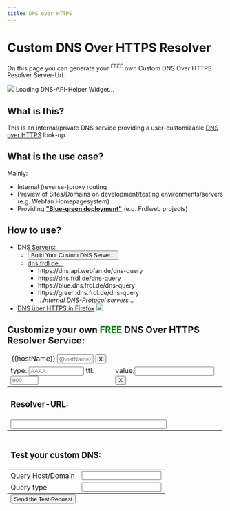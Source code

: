 ```yaml
---
title: DNS over HTTPS
---
```


# Custom DNS Over HTTPS Resolver
On this page you can generate your <sup class="language-plaintext badge badge-success">FREE</sup> own Custom DNS Over HTTPS Resolver Server-Url.

<div oc-lazy-load="['https://cdn.frdl.io/@frdl/components/angularjs/api.helper.dns-over-https.js']">
<div frdl-api-helper-dns-custom="https://dns.api.webfan.de/dns-query"><img src="https://cdn.frdl.io/@frdl/webfantized-friendly-assets/img/loading.gif" style="border:none;" />
	<span>Loading DNS-API-Helper Widget...</span>
	<div ng-cloak>
<h2>What is this?</h2>
<p>	
 This is an internal/private DNS service providing a <a onclick="location.hash='builder';">user-customizable</a> <a href="https://de.wikipedia.org/wiki/DNS_over_HTTPS" target="_blank">DNS over HTTPS</a> look-up.	
</p>	
<h2>What is the use case?</h2>
Mainly:
<ul>
	<li>Internal (reverse-)proxy routing</li>	
	<li>Preview of Sites/Domains on development/testing environments/servers (e.g. Webfan Homepagesystem)</li>
	<li>Providing <strong><a href="http://wfpu.de/docs/blue-green_deployment.pdf" target="blank">&quot;Blue-green deployment&quot;</a></strong> (e.g. Frdlweb projects)</li>
</ul>
	<a name="howto"></a>
<h2>How to use?</h2>	
<ul>	<li>DNS Servers:
		<ul>
			<li><button onclick="location.hash='builder';" class="btn-sm btn-success">Build Your Custom DNS Server...</button></li>
			<li><a href="javascript:;" onclick="$('#list.dns.frdl.de').removeClass('d-none');">dns.frdl.de...</a>
				<ul id="list.dns.frdl.de" class="d-none">
			<li>https://dns.api.webfan.de/dns-query</li>
			<li>https://dns.frdl.de/dns-query</li>
			<li>https://blue.dns.frdl.de/dns-query</li>
			<li>https://green.dns.frdl.de/dns-query</li>			
			<li>...<i>Internal DNS-Protocol servers...</i></li>
				</ul>	
			</li>
		</ul>
	</li>
		<li><a href="https://support.mozilla.org/de/kb/firefox-dns-über-https#" target="blank">DNS über HTTPS in Firefox</a> 
	<img src="https://frdl.ws/cloudsharing/s/B7QSP6572EdQTYf/preview" style="max-width:364px;width:auto;height:auto;" /></li>
</ul>
	<a name="builder"></a>
	<h2>Customize your own <span style="color:green;">FREE</span> DNS Over HTTPS Resolver Service:</h2>
<table style="width:99%;">
  <thead ng-repeat="(hostName, records) in MyDNS">
	 <tr> 
      <td colspan="2">
		  <legend>
		  <span ng-bind="hostName" style="display:inline;">{{hostName}}</span> 
            <input style="max-width:84px;" ng-blur="changeZone(this.value, records, hostName, false )" type="text" placeholder="{{hostName}}">
		    <button class="btn-sm btn-danger" ng-click="removeRecord(hostName)">X</button>			  
		  </legend>
		 </td>
	 </tr>		  
  <tr ng-repeat="record in records track by $index">
    <td>
		type: <input  style="max-width:128px;" type="text"  placeholder="AAAA" ng-model="MyDNS
[hostName][$index][0]"> ttl: <input style="max-width:64px;" type="text" placeholder="900" ng-model="MyDNS
[hostName][$index][2]">
	  </td>
    <td>
		value:<input type="text" ng-model="MyDNS
[hostName][$index][1]">	  
		<button class="btn-sm btn-danger" ng-click="removeRecord(hostName, $index)">X</button>
	  </td>	  
  </tr>	  
  </thead>	
  <tbody>	
	<tr> 
    <td colspan="2"><h3>Resolver-URL:</h3></td>    
  </tr>	  
  <tr>   
    <td colspan="2">	
		<input type="text" readonly onclick="this.select()" ng-model="resolverUrl" style="width:75%;">	   
	  </td>
  </tr>	    
    </tbody>	    
  </table>
  
  
  <table style="width:99%;">
	 <thead>	
  <tr> 
    <td colspan="2"><h3>Test your custom DNS:</h3></td>    
  </tr>
	 </thead>	
  <tr>
    <td>Query Host/Domain</td>
    <td><input type="text" id="qname" ng-model="testRequest.qname"></td>
  </tr>
  <tr>
    <td>Query type</td>
    <td><input type="text" id="qtype" ng-model="testRequest.qtype"></td>
  </tr>
	
  <tfoot>
  <tr> 
    <td colspan="2"><button ng-click="clickTestLink()">Send the Test-Request</button></td>
  </tr>

  </tfoot>
</table>	
<a name="testresult"></a><pre ng-show="testResult" ng-bind-html="testResultJSON"></pre>

</div>	
</div>	
</div>	

